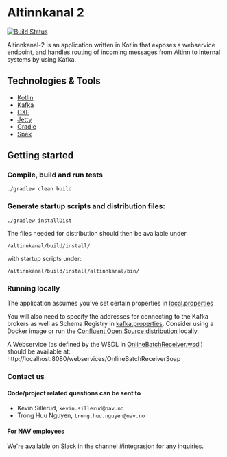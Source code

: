 # Altinnkanal 2

[![Build Status](https://travis-ci.org/navikt/altinnkanal-2.svg?branch=master)](https://travis-ci.org/navikt/altinnkanal-2)

Altinnkanal-2 is an application written in Kotlin that exposes a webservice endpoint, and handles routing
of incoming messages from Altinn to internal systems by using Kafka.

## Technologies & Tools

* [Kotlin](https://kotlinlang.org)
* [Kafka](https://kafka.apache.org)
* [CXF](https://cxf.apache.org)
* [Jetty](https://eclipse.org/jetty)
* [Gradle](https://gradle.org)
* [Spek](http://spekframework.org)

## Getting started

### Compile, build and run tests
`./gradlew clean build`

### Generate startup scripts and distribution files:
`./gradlew installDist`

The files needed for distribution should then be available under 

`/altinnkanal/build/install/`

with startup scripts under:

`/altinnkanal/build/install/altinnkanal/bin/`

### Running locally

The application assumes you've set certain properties in [local.properties](altinnkanal/src/main/resources/local.properties)

You will also need to specify the addresses for connecting to the Kafka brokers as well as Schema Registry in 
[kafka.properties](altinnkanal/src/main/resources/kafka.properties). Consider using a Docker image or run the 
[Confluent Open Source distribution](https://www.confluent.io/product/confluent-open-source/) locally.

A Webservice (as defined by the WSDL in [OnlineBatchReceiver.wsdl](altinnkanal/src/main/resources/OnlineBatchReceiver.wsdl)) 
should be available at: http://localhost:8080/webservices/OnlineBatchReceiverSoap

### Contact us
#### Code/project related questions can be sent to 
* Kevin Sillerud, `kevin.sillerud@nav.no`
* Trong Huu Nguyen, `trong.huu.nguyen@nav.no`

#### For NAV employees
We're available on Slack in the channel #integrasjon for any inquiries.
